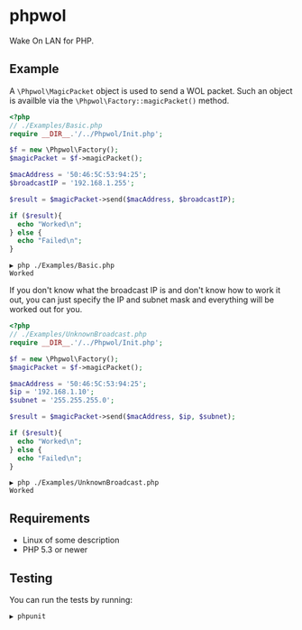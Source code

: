 # phpwol

Wake On LAN for PHP.

## Example

A `\Phpwol\MagicPacket` object is used to send a WOL packet. Such an object is availble via the `\Phpwol\Factory::magicPacket()` method.


```php
<?php
// ./Examples/Basic.php
require __DIR__.'/../Phpwol/Init.php';

$f = new \Phpwol\Factory();
$magicPacket = $f->magicPacket();

$macAddress = '50:46:5C:53:94:25';
$broadcastIP = '192.168.1.255';

$result = $magicPacket->send($macAddress, $broadcastIP);

if ($result){
  echo "Worked\n";
} else {
  echo "Failed\n";
}

```

```
▶ php ./Examples/Basic.php
Worked
```

If you don't know what the broadcast IP is and don't know how to work it out, you can just specify the IP and subnet mask 
and everything will be worked out for you.

```php
<?php
// ./Examples/UnknownBroadcast.php
require __DIR__.'/../Phpwol/Init.php';

$f = new \Phpwol\Factory();
$magicPacket = $f->magicPacket();

$macAddress = '50:46:5C:53:94:25';
$ip = '192.168.1.10';
$subnet = '255.255.255.0';

$result = $magicPacket->send($macAddress, $ip, $subnet);

if ($result){
  echo "Worked\n";
} else {
  echo "Failed\n";
}

```

```
▶ php ./Examples/UnknownBroadcast.php
Worked
```

## Requirements

* Linux of some description
* PHP 5.3 or newer

## Testing

You can run the tests by running:

```
▶ phpunit
```

